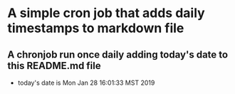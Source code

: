 A simple cron job that adds daily timestamps to markdown file
============================================================
## A chronjob run once daily adding today's date to this README.md file
* today's date is Mon Jan 28 16:01:33 MST 2019
